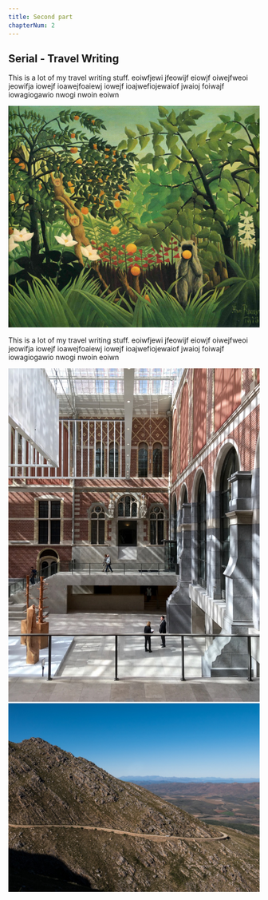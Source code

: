 ```yaml
---
title: Second part
chapterNum: 2
---
```


<div class="text">
  <h2>Serial - Travel Writing</h2>
  <p>This is a lot of my travel writing stuff. eoiwfjewi jfeowijf eiowjf
  oiwejfweoi jeowifja iowejf ioawejfoaiewj iowejf ioajwefiojewaiof jwaioj
  foiwajf iowagiogawio nwogi nwoin eoiwn</p>

</div>

<img src="/images/serial/henri-rousseau-exotic-landscape-1910.jpg">

<div class="text">
  <p>This is a lot of my travel writing stuff. eoiwfjewi jfeowijf eiowjf
  oiwejfweoi jeowifja iowejf ioawejfoaiewj iowejf ioajwefiojewaiof jwaioj
  foiwajf iowagiogawio nwogi nwoin eoiwn</p>
</div>

<img src="/images/serial/amsterdam-rijksmuseum.jpg">

<img src="/images/serial/south-africa-pass.jpg">

